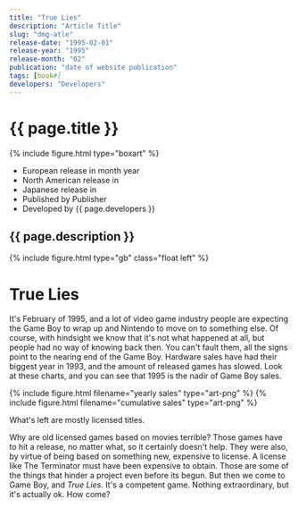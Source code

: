 ```yaml
---
title: "True Lies"
description: "Article Title"
slug: "dmg-atle"
release-date: "1995-02-01"
release-year: "1995"
release-month: "02"
publication: "date of website publication"
tags: [book#]
developers: "Developers"
---
```

# {{ page.title }}
{% include figure.html type="boxart" %}
- European release in month year
- North American release in
- Japanese release in
- Published by Publisher
- Developed by {{ page.developers }}

## {{ page.description }}

{% include figure.html type="gb" class="float left" %}
# True Lies
It's February of 1995, and a lot of video game industry people are expecting the Game Boy to wrap up and Nintendo to move on to something else. Of course, with hindsight we know that it's not what happened at all, but people had no way of knowing back then. You can't fault them, all the signs point to the nearing end of the Game Boy. Hardware sales have had their biggest year in 1993, and the amount of released games has slowed. Look at these charts, and you can see that 1995 is the nadir of Game Boy sales.

{% include figure.html filename="yearly sales" type="art-png" %}
{% include figure.html filename="cumulative sales" type="art-png" %}





What's left are mostly licensed titles.

Why are old licensed games based on movies terrible? Those games have to hit a release, no matter what, so it certainly doesn't help. They were also, by virtue of being based on something new, expensive to license. A license like The Terminator must have been expensive to obtain. Those are some of the things that hinder a project even before its begun. But then we come to Game Boy, and *True Lies*. It's a competent game. Nothing extraordinary, but it's actually ok. How come?